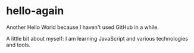 # hello-again
Another Hello World because I haven't used GitHub in a while. 

A little bit about myself: I am learning JavaScript and various technologies and tools. 
